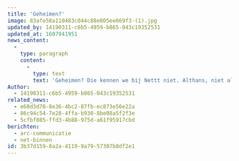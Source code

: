 ```yaml
---
title: 'Geheimen?'
image: 83afe58a110483c044c88e005ee669f3-(1).jpg
updated_by: 14190311-c6b5-4959-b865-043c19352531
updated_at: 1607941951
news_content:
  -
    type: paragraph
    content:
      -
        type: text
        text: 'Geheimen? Die kennen we bij Nettt niet. Althans, niet als het om de nieuwste webtechnieken Op ons cv vind je ruim 12 jaar ervaring in:'
Author:
  - 14190311-c6b5-4959-b865-043c19352531
related_news:
  - e60d3d78-8e36-4bc2-87fb-ec873e56e22a
  - 86c94c54-7e28-4ffa-b930-8be08a5f2f3e
  - 5cfbf085-ffd3-4b88-975d-a61f95917cbd
berichten:
  - arc-communicatie
  - net-binnen
id: 3b37d159-8a2a-4119-9a79-57307b8df2e1
---
```

